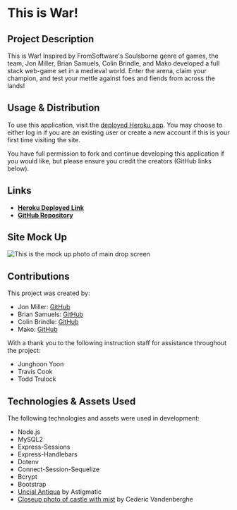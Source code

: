 # This is War!

## **Project Description**

This is War! Inspired by FromSoftware's Soulsborne genre of games, the team, Jon Miller, Brian Samuels, Colin Brindle, and Mako developed a full stack web-game set in a medieval world. Enter the arena, claim your champion, and test your mettle against foes and fiends from across the lands!

## **Usage & Distribution**

To use this application, visit the [deployed Heroku app](http://thisiswar.herokuapp.com). You may choose to either log in if you are an existing user or create a new account if this is your first time visiting the site.

You have full permission to fork and continue developing this application if you would like, but please ensure you credit the creators (GitHub links below).

## **Links**

- **[Heroku Deployed Link](http://thisiswar.herokuapp.com/)**
- **[GitHub Repository](https://github.com/jdmill/this-is-war)**

## **Site Mock Up**

<img src="images/thisiswarmockup.png" alt="This is the mock up photo of main drop screen">

## **Contributions**

This project was created by:

- Jon Miller: [GitHub](https://github.com/jdmill)
- Brian Samuels: [GitHub](https://github.com/Samuels1996)
- Colin Brindle: [GitHub](https://github.com/colinbrindle)
- Mako: [GitHub](https://github.com/Seraph-Archive)

With a thank you to the following instruction staff for assistance throughout the project:

- Junghoon Yoon
- Travis Cook
- Todd Trulock

## **Technologies & Assets Used**

The following technologies and assets were used in development:

- Node.js
- MySQL2
- Express-Sessions
- Express-Handlebars
- Dotenv
- Connect-Session-Sequelize
- Bcrypt
- Bootstrap
- [Uncial Antiqua](https://fonts.google.com/specimen/Uncial+Antiqua) by Astigmatic
- [Closeup photo of castle with mist](https://unsplash.com/photos/21DP3hytVHw) by Cederic Vandenberghe
